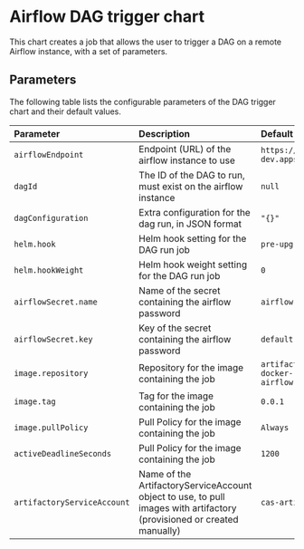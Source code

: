 # Airflow DAG trigger chart

This chart creates a job that allows the user to trigger a DAG on a remote Airflow instance, with a set of parameters.

## Parameters

The following table lists the configurable parameters of the DAG trigger chart and their default values.

| Parameter               | Description                                                  | Default                                                |     |
| :---------------------- | :----------------------------------------------------------- | :----------------------------------------------------- | :-- |
| `airflowEndpoint`       | Endpoint (URL) of the airflow instance to use                | `https://cas-airflow-dev.apps.silver.devops.gov.bc.ca` |     |
| `dagId`                 | The ID of the DAG to run, must exist on the airflow instance | `null`                                                 |     |
| `dagConfiguration`      | Extra configuration for the dag run, in JSON format          | `"{}"`                                                 |     |
| `helm.hook`             | Helm hook setting for the DAG run job                        | `pre-upgrade,pre-install`                              |     |
| `helm.hookWeight`       | Helm hook weight setting for the DAG run job                 | `0`                                                    |     |
| `airflowSecret.name`    | Name of the secret containing the airflow password           | `airflow-default-user-password`                        |     |
| `airflowSecret.key`     | Key of the secret containing the airflow password            | `default-user-pass`                                    |     |
| `image.repository`      | Repository for the image containing the job                  | `artifacts.developer.gov.bc.ca/google-docker-remote/ggl-cas-storage/cas-airflow-dag-trigger`       |     |
| `image.tag`             | Tag for the image containing the job                         | `0.0.1`                                                |     |
| `image.pullPolicy`      | Pull Policy for the image containing the job                 | `Always`                                               |     |
| `activeDeadlineSeconds` | Pull Policy for the image containing the job                 | `1200`                                                 |     |
| `artifactoryServiceAccount` | Name of the ArtifactoryServiceAccount object to use, to pull images with artifactory (provisioned or created manually) | `cas-artifact-download` |    |
